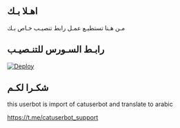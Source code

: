 ## اهـلا بـك
مـن هـنا تستطيـع عمـل رابط تنصيـب خـاص بـك

## رابـط السـورس للتنـصيـب

[![Deploy](https://www.herokucdn.com/deploy/button.svg)](https://heroku.com/deploy?template=https://github.com/dhursxf/jmthon)

## شكـرا لكـم 


this userbot is import of catuserbot and translate to arabic

https://t.me/catuserbot_support
